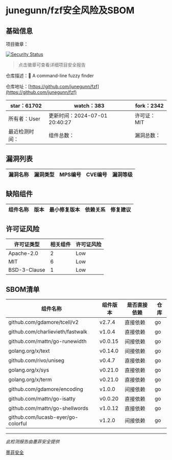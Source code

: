 # junegunn/fzf安全风险及SBOM

## 基础信息

项目徽章：

[![Security Status](https://www.murphysec.com/platform3/v31/badge/1807847788789444608.svg)](https://www.murphysec.com/console/report/1738990667777638400/1807847788789444608)

> 点击徽章可查看详细项目安全报告

仓库描述：:cherry_blossom: A command-line fuzzy finder

仓库地址：[https://github.com/junegunn/fzf](https://github.com/junegunn/fzf)

| star：61702 | watch：383 | fork：2342 |
| ----------- | -------------- | ------------ |
| 所有者：User | 更新时间：2024-07-01 20:40:27 | 许可证：MIT |
| 最近检测时间： | 组件总数： | 漏洞总数： |




## 漏洞列表

| 漏洞名称 | 漏洞类型 | MPS编号 | CVE编号 | 漏洞等级 |
| ------- | ------ | ------- | ------ | ----- |





## 缺陷组件

| 组件名称 | 版本 | 最小修复版本 | 依赖关系 | 修复建议 |
| -------- | ---- | ------------ | -------- | -------- |





## 许可证风险

| 许可证类型 | 相关组件 | 许可证风险 |
| ---------- | -------- | ---------- |
|Apache-2.0|2|Low|
|MIT|6|Low|
|BSD-3-Clause|1|Low|




## SBOM清单

| 组件名称 | 组件版本 | 是否直接依赖 | 仓库 |
| -------- | -------- | ------------ | ---- |
|github.com/gdamore/tcell/v2|v2.7.4|直接依赖|go|
|github.com/charlievieth/fastwalk|v1.0.4|直接依赖|go|
|github.com/mattn/go-runewidth|v0.0.15|间接依赖|go|
|golang.org/x/text|v0.14.0|间接依赖|go|
|github.com/rivo/uniseg|v0.4.7|直接依赖|go|
|golang.org/x/sys|v0.21.0|直接依赖|go|
|golang.org/x/term|v0.21.0|直接依赖|go|
|github.com/gdamore/encoding|v1.0.0|间接依赖|go|
|github.com/mattn/go-isatty|v0.0.20|直接依赖|go|
|github.com/mattn/go-shellwords|v1.0.12|直接依赖|go|
|github.com/lucasb-eyer/go-colorful|v1.2.0|间接依赖|go|


------

*此检测报告由墨菲安全提供*

[墨菲安全](www.murphysec.com)